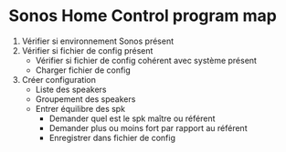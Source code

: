 # Sonos Home Control program map

1. Vérifier si environnement Sonos présent
2. Vérifier si fichier de config présent
    - Vérifier si fichier de config cohérent avec système présent
    - Charger fichier de config
3. Créer configuration
    - Liste des speakers
    - Groupement des speakers
    - Entrer équilibre des spk
        - Demander quel est le spk maître ou référent
        - Demander plus ou moins fort par rapport au référent
        - Enregistrer dans fichier de config

